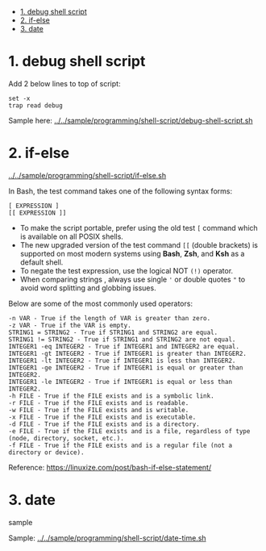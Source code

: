 - [1. debug shell script](#1-debug-shell-script)
- [2. if-else](#2-if-else)
- [3. date](#3-date)

# 1. debug shell script

Add 2 below lines to top of script:

```shell
set -x
trap read debug
```

Sample here: [../../sample/programming/shell-script/debug-shell-script.sh](../../sample/programming/shell-script/debug-shell-script.sh)

# 2. if-else

[../../sample/programming/shell-script/if-else.sh](../../sample/programming/shell-script/if-else.sh)

In Bash, the test command takes one of the following syntax forms:

```shell
[ EXPRESSION ]
[[ EXPRESSION ]]
```

- To make the script portable, prefer using the old test `[` command which is available on all POSIX shells. 
- The new upgraded version of the test command `[[` (double brackets) is supported on most modern systems using **Bash**, **Zsh**, and **Ksh** as a default shell.
- To negate the test expression, use the logical NOT `(!)` operator. 
- When comparing strings , always use single `'` or double quotes `"` to avoid word splitting and globbing issues.

Below are some of the most commonly used operators:

    -n VAR - True if the length of VAR is greater than zero.
    -z VAR - True if the VAR is empty.
    STRING1 = STRING2 - True if STRING1 and STRING2 are equal.
    STRING1 != STRING2 - True if STRING1 and STRING2 are not equal.
    INTEGER1 -eq INTEGER2 - True if INTEGER1 and INTEGER2 are equal.
    INTEGER1 -gt INTEGER2 - True if INTEGER1 is greater than INTEGER2.
    INTEGER1 -lt INTEGER2 - True if INTEGER1 is less than INTEGER2.
    INTEGER1 -ge INTEGER2 - True if INTEGER1 is equal or greater than INTEGER2.
    INTEGER1 -le INTEGER2 - True if INTEGER1 is equal or less than INTEGER2.
    -h FILE - True if the FILE exists and is a symbolic link.
    -r FILE - True if the FILE exists and is readable.
    -w FILE - True if the FILE exists and is writable.
    -x FILE - True if the FILE exists and is executable.
    -d FILE - True if the FILE exists and is a directory.
    -e FILE - True if the FILE exists and is a file, regardless of type (node, directory, socket, etc.).
    -f FILE - True if the FILE exists and is a regular file (not a directory or device).


Reference: https://linuxize.com/post/bash-if-else-statement/

# 3. date

sample

Sample: [../../sample/programming/shell-script/date-time.sh](../../sample/programming/shell-script/date-time.sh)
